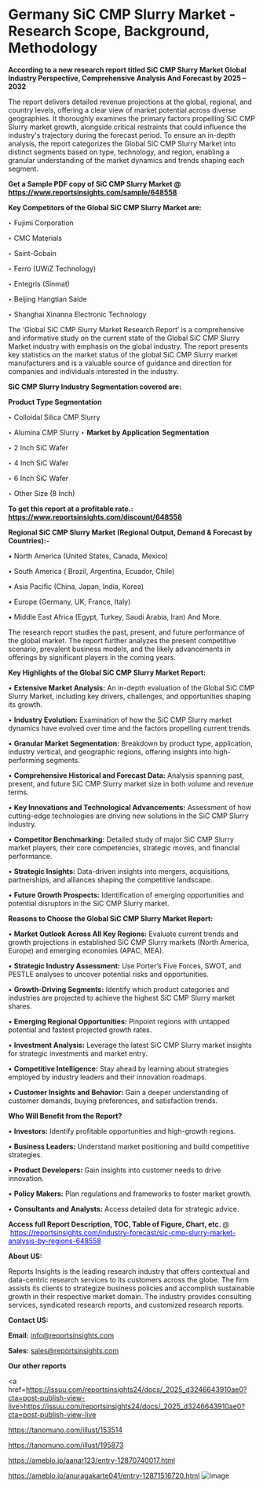# Germany SiC CMP Slurry Market - Research Scope, Background, Methodology

<strong>According to a new research report titled SiC CMP Slurry Market Global Industry Perspective, Comprehensive Analysis And Forecast by 2025 – 2032</strong>

The report delivers detailed revenue projections at the global, regional, and country levels, offering a clear view of market potential across diverse geographies. It thoroughly examines the primary factors propelling SiC CMP Slurry market growth, alongside critical restraints that could influence the industry's trajectory during the forecast period. To ensure an in-depth analysis, the report categorizes the Global SiC CMP Slurry Market into distinct segments based on type, technology, and region, enabling a granular understanding of the market dynamics and trends shaping each segment.

<strong>Get a Sample PDF copy of SiC CMP Slurry Market </strong><strong>@<a href=https://www.reportsinsights.com/sample/648558 style=color:#0000ff;> https://www.reportsinsights.com/sample/648558</a></strong></font>

<strong>Key Competitors of the Global SiC CMP Slurry Market are:</strong>

‣ Fujimi Corporation

‣ CMC Materials

‣ Saint-Gobain

‣ Ferro (UWiZ Technology)

‣ Entegris (Sinmat)

‣ Beijing Hangtian Saide

‣ Shanghai Xinanna Electronic Technology

The ‘Global SiC CMP Slurry Market Research Report’ is a comprehensive and informative study on the current state of the Global SiC CMP Slurry Market industry with emphasis on the global industry. The report presents key statistics on the market status of the global SiC CMP Slurry market manufacturers and is a valuable source of guidance and direction for companies and individuals interested in the industry.

<strong>SiC CMP Slurry Industry Segmentation covered are:</strong>

<strong>Product Type Segmentation</strong>

‣ Colloidal Silica CMP Slurry

‣ Alumina CMP Slurry
‣ 
<strong>Market by Application Segmentation</strong>

‣ 2 Inch SiC Wafer

‣ 4 Inch SiC Wafer

‣ 6 Inch SiC Wafer

‣ Other Size (8 Inch)

<strong>To get this report at a profitable rate.: <a href=https://www.reportsinsights.com/discount/648558 style=color:#0000ff;>https://www.reportsinsights.com/discount/648558</a></strong></font>

<strong>Regional SiC CMP Slurry Market (Regional Output, Demand &amp; Forecast by Countries):-</strong>

• North America (United States, Canada, Mexico)

• South America ( Brazil, Argentina, Ecuador, Chile)

• Asia Pacific (China, Japan, India, Korea)

• Europe (Germany, UK, France, Italy)

• Middle East Africa (Egypt, Turkey, Saudi Arabia, Iran) And More.

The research report studies the past, present, and future performance of the global market. The report further analyzes the present competitive scenario, prevalent business models, and the likely advancements in offerings by significant players in the coming years.

<strong>Key Highlights of the Global SiC CMP Slurry Market Report:</strong>

• <strong>Extensive Market Analysis:</strong> An in-depth evaluation of the Global SiC CMP Slurry Market, including key drivers, challenges, and opportunities shaping its growth.

• <strong>Industry Evolution:</strong> Examination of how the SiC CMP Slurry market dynamics have evolved over time and the factors propelling current trends.

• <strong>Granular Market Segmentation:</strong> Breakdown by product type, application, industry vertical, and geographic regions, offering insights into high-performing segments.

• <strong>Comprehensive Historical and Forecast Data:</strong> Analysis spanning past, present, and future SiC CMP Slurry market size in both volume and revenue terms.

• <strong>Key Innovations and Technological Advancements:</strong> Assessment of how cutting-edge technologies are driving new solutions in the SiC CMP Slurry industry.

• <strong>Competitor Benchmarking:</strong> Detailed study of major SiC CMP Slurry market players, their core competencies, strategic moves, and financial performance.

• <strong>Strategic Insights:</strong> Data-driven insights into mergers, acquisitions, partnerships, and alliances shaping the competitive landscape.

• <strong>Future Growth Prospects:</strong> Identification of emerging opportunities and potential disruptors in the SiC CMP Slurry market.

<strong>Reasons to Choose the Global SiC CMP Slurry Market Report:</strong>

• <strong>Market Outlook Across All Key Regions:</strong> Evaluate current trends and growth projections in established SiC CMP Slurry markets (North America, Europe) and emerging economies (APAC, MEA).

• <strong>Strategic Industry Assessment:</strong> Use Porter’s Five Forces, SWOT, and PESTLE analyses to uncover potential risks and opportunities.

• <strong>Growth-Driving Segments:</strong> Identify which product categories and industries are projected to achieve the highest SiC CMP Slurry market shares.

• <strong>Emerging Regional Opportunities:</strong> Pinpoint regions with untapped potential and fastest projected growth rates.

• <strong>Investment Analysis:</strong> Leverage the latest SiC CMP Slurry market insights for strategic investments and market entry.

• <strong>Competitive Intelligence:</strong> Stay ahead by learning about strategies employed by industry leaders and their innovation roadmaps.

• <strong>Customer Insights and Behavior:</strong> Gain a deeper understanding of customer demands, buying preferences, and satisfaction trends.

<strong>Who Will Benefit from the Report?</strong>

• <strong>Investors:</strong> Identify profitable opportunities and high-growth regions.

• <strong>Business Leaders:</strong> Understand market positioning and build competitive strategies.

• <strong>Product Developers:</strong> Gain insights into customer needs to drive innovation.

• <strong>Policy Makers:</strong> Plan regulations and frameworks to foster market growth.

• <strong>Consultants and Analysts:</strong> Access detailed data for strategic advice.
</ul>
<strong>Access full Report Description, TOC, Table of Figure, Chart, etc. </strong>@  <a href=https://reportsinsights.com/industry-forecast/sic-cmp-slurry-market-analysis-by-regions-648558 style=color:#0000ff;>https://reportsinsights.com/industry-forecast/sic-cmp-slurry-market-analysis-by-regions-648558</a></font>

<strong><strong>About US</strong>:</strong>

Reports Insights is the leading research industry that offers contextual and data-centric research services to its customers across the globe. The firm assists its clients to strategize business policies and accomplish sustainable growth in their respective market domain. The industry provides consulting services, syndicated research reports, and customized research reports.

<strong>Contact US:</strong>

<p class=""""><b>Email:</b> <a href=mailto:info@reportsinsights.com>info@reportsinsights.com</a></p>
<p class=""""><b>Sales:</b> <a href=mailto:sales@reportsinsights.com>sales@reportsinsights.com</a></p>

<strong>Our other reports</strong>

<a href=https://issuu.com/reportsinsights24/docs/_2025_d3246643910ae0?cta=post-publish-view-live>https://issuu.com/reportsinsights24/docs/_2025_d3246643910ae0?cta=post-publish-view-live</a>

<a href=https://tanomuno.com/illust/153514>https://tanomuno.com/illust/153514</a>

<a href=https://tanomuno.com/illust/195873>https://tanomuno.com/illust/195873</a>

<a href=https://ameblo.jp/aanar123/entry-12870740017.html>https://ameblo.jp/aanar123/entry-12870740017.html</a>

<a href=https://ameblo.jp/anuragakarte041/entry-12871516720.html>https://ameblo.jp/anuragakarte041/entry-12871516720.html</a>
![image](https://github.com/user-attachments/assets/9ded0917-6dee-48bf-88a6-f35535fe659b)
